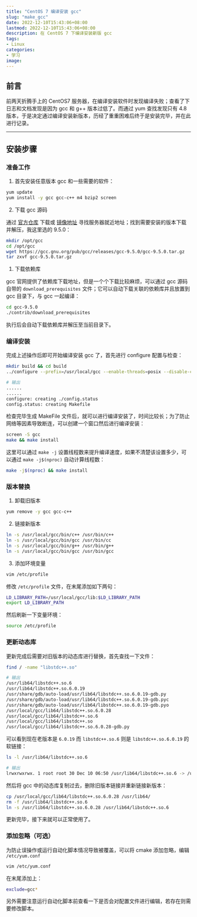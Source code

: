 ```yaml
---
title: "CentOS 7 编译安装 gcc"
slug: "make_gcc"
date: 2022-12-10T15:43:06+08:00
lastmod: 2022-12-10T15:43:06+08:00
description: 在 CentOS 7 下编译安装新版 gcc
tags:
- Linux
categories:
- 学习
image:
---
```


## 前言

前两天折腾手上的 CentOS7 服务器，在编译安装软件时发现编译失败；查看了下日志和文档发现是因为 gcc 和 g++ 版本过低了。而通过 yum 查找发现只有 4.8 版本，于是决定通过编译安装新版本，历经了重重困难后终于是安装完毕，并在此进行记录。

<!--more-->

---

## 安装步骤

### 准备工作

1. 首先安装任意版本 gcc 和一些需要的软件：

```bash
yum update
yum install -y gcc gcc-c++ m4 bzip2 screen
```

2. 下载 gcc 源码

通过 [官方仓库](https://gcc.gnu.org/pub/gcc/releases) 下载或 [镜像地址](https://gcc.gnu.org/mirrors.html) 寻找服务器就近地址；找到需要安装的版本下载并解压，我这里选的 9.5.0：

```bash
mkdir /opt/gcc
cd /opt/gcc
wget https://gcc.gnu.org/pub/gcc/releases/gcc-9.5.0/gcc-9.5.0.tar.gz
tar zxvf gcc-9.5.0.tar.gz
```

1. 下载依赖库

gcc 官网提供了依赖库下载地址，但是一个个下载比较麻烦，可以通过 gcc 源码自带的 `download_prerequisites` 文件；它可以自动下载关联的依赖库并且放置到 gcc 目录下，与 gcc 一起编译：

```bash
cd gcc-9.5.0
./contrib/download_prerequisites
```

执行后会自动下载依赖库并解压至当前目录下。

### 编译安装

完成上述操作后即可开始编译安装 gcc 了，首先进行 configure 配置与检查：

```bash
mkdir build && cd build
../configure --prefix=/usr/local/gcc --enable-threads=posix --disable-checking --disable-multilib --enable-languages=c,c++

# 输出
......
......
configure: creating ./config.status
config.status: creating Makefile
```

检查完毕生成 MakeFile 文件后，就可以进行编译安装了，时间比较长；为了防止网络等因素导致断连，可以创建一个窗口然后进行编译安装：

```bash
screen -S gcc
make && make install
```

这里可以通过 `make -j` 设置线程数来提升编译速度，如果不清楚该设置多少，可以通过 `make -j$(nproc)` 自动计算线程数：

```bash
make -j$(nproc) && make install
```

### 版本替换

1. 卸载旧版本

```bash
yum remove -y gcc gcc-c++
```

2. 链接新版本

```bash
ln -s /usr/local/gcc/bin/c++ /usr/bin/c++
ln -s /usr/local/gcc/bin/gcc /usr/bin/cc
ln -s /usr/local/gcc/bin/g++ /usr/bin/g++
ln -s /usr/local/gcc/bin/gcc /usr/bin/gcc
```

3. 添加环境变量

```bash
vim /etc/profile
```

修改 `/etc/profile` 文件，在末尾添加如下两句：

```bash
LD_LIBRARY_PATH=/usr/local/gcc/lib:$LD_LIBRARY_PATH
export LD_LIBRARY_PATH
```

然后刷新一下变量环境：

```bash
source /etc/profile
```

### 更新动态库

更新完成后需要对旧版本的动态库进行替换，首先查找一下文件：

```bash
find / -name "libstdc++.so"

# 输出
/usr/lib64/libstdc++.so.6
/usr/lib64/libstdc++.so.6.0.19
/usr/share/gdb/auto-load/usr/lib64/libstdc++.so.6.0.19-gdb.py
/usr/share/gdb/auto-load/usr/lib64/libstdc++.so.6.0.19-gdb.pyc
/usr/share/gdb/auto-load/usr/lib64/libstdc++.so.6.0.19-gdb.pyo
/usr/local/gcc/lib64/libstdc++.so.6.0.28
/usr/local/gcc/lib64/libstdc++.so.6
/usr/local/gcc/lib64/libstdc++.so
/usr/local/gcc/lib64/libstdc++.so.6.0.28-gdb.py
```

可以看到现在老版本是 `6.0.19` 而 `libstdc++.so.6` 则是 `libstdc++.so.6.0.19` 的软链接：

```bash
ls -l /usr/lib64/libstdc++.so.6

# 输出
lrwxrwxrwx. 1 root root 30 Dec 10 06:50 /usr/lib64/libstdc++.so.6 -> /usr/lib64/libstdc++.so.6.0.19
```

然后将 gcc 中的动态库复制过去，删除旧版本链接并重新链接新版本：

```bash
cp /usr/local/gcc/lib64/libstdc++.so.6.0.28 /usr/lib64/
rm -f /usr/lib64/libstdc++.so.6
ln -s /usr/lib64/libstdc++.so.6.0.28 /usr/lib64/libstdc++.so.6
```

更新完毕，接下来就可以正常使用了。

### 添加忽略（可选）

为防止误操作或运行自动化脚本情况导致被覆盖，可以将 cmake 添加忽略，编辑 `/etc/yum.conf` 

```bash
vim /etc/yum.conf
```

在末尾添加上：

```bash
exclude=gcc*
```

另外需要注意运行自动化脚本前查看一下是否会对配置文件进行编辑，若存在则需要修改脚本。

